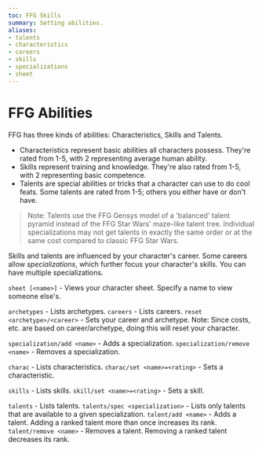 ```yaml
---
toc: FFG Skills
summary: Setting abilities.
aliases:
- talents
- characteristics
- careers
- skills
- specializations
- sheet
---
```


# FFG Abilities

FFG has three kinds of abilities:  Characteristics, Skills and Talents.

* Characteristics represent basic abilities all characters possess.  They're rated from 1-5, with 2 representing average human ability.
* Skills represent training and knowledge.  They're also rated from 1-5, with 2 representing basic competence.
* Talents are special abilities or tricks that a character can use to do cool feats.  Some talents are rated from 1-5; others you either have or don't have.

> Note: Talents use the FFG Gensys model of a 'balanced' talent pyramid instead of the FFG Star Wars' maze-like talent tree.  Individual specializations may not get talents in exactly the same order or at the same cost compared to classic FFG Star Wars.

Skills and talents are influenced by your character's career.  Some careers allow *specializations*, which further focus your character's skills.  You can have multiple specializations.

`sheet [<name>]` - Views your character sheet.  Specify a name to view someone else's.

`archetypes` - Lists archetypes.
`careers` - Lists careers.
`reset <archetype>/<career>` - Sets your career and archetype.
    Note: Since costs, etc. are based on career/archetype, doing this will reset your character.

`specialization/add <name>` - Adds a specialization.
`specialization/remove <name>` - Removes a specialization.

`charac` - Lists characteristics.
`charac/set <name>=<rating>` - Sets a characteristic.

`skills` - Lists skills.
`skill/set <name>=<rating>` - Sets a skill.

`talents` - Lists talents.
`talents/spec <specialization>` - Lists only talents that are available to a given specialization.
`talent/add <name>` - Adds a talent.  Adding a ranked talent more than once increases its rank.
`talent/remove <name>` - Removes a talent.  Removing a ranked talent decreases its rank.
